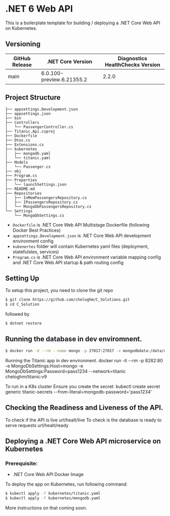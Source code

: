 # .NET 6 Web API

This is a boilerplate template for building / deploying a .NET Core Web API on Kubernetes.

## Versioning
| GitHub Release | .NET Core Version | Diagnostics HealthChecks Version |
|----------------|------------ |---------------------|
| main | 6.0.100-preview.6.21355.2 | 2.2.0 |

## Project Structure
```
├── appsettings.Development.json
├── appsettings.json
├── bin
├── Controllers
│   └── PassengerController.cs
├── Titanic.Api.csproj
├── Dockerfile
├── Dtos.cs
├── Extensions.cs
├── kubernetes
│   ├── mongodb.yaml
│   └── titanic.yaml
├── Models
│   └── Passenger.cs
├── obj
├── Program.cs
├── Properties
│   └── launchSettings.json
├── README.md
├── Repositories
│   ├── InMemPassengersRepository.cs
│   ├── IPassengersRepository.cs
│   └── MongoDbPassengersRepository.cs
└── Settings
    └── MongoDbSettings.cs
```

- `Dockerfile` is .NET Core Web API Multistage Dockerfile (following Docker Best Practices)
- `appsettings.Development.json` is .NET Core Web API development environment config
- `kubenertes` folder will contain Kubernetes yaml files (deployment, statefulstes, services)
- `Program.cs` is .NET Core Web API environment variable mapping config and .NET Core Web API startup & path routing config 

## Setting Up

To setup this project, you need to clone the git repo

```sh
$ git clone https://github.com/cheloghm/C_Solutions.git
$ cd C_Solution
```

followed by

```sh
$ dotnet restore
```

## Running the database in dev enviromnent.
```sh
$ docker run -d --rm --name mongo -p 27017:27017 -v mongodbdata:/data/db -e MONGO_INITDB_ROOT_USERNAME=mongoadmin -e MONGO_INITDB_ROOT_PASSWORD=pass1234 --network=titanic mongo
```
Running the Titanic app in dev environment.
docker run -it --rm -p 8282:80 -e MongoDbSettings:Host=mongo -e MongoDbSettings:Password=pass1234 --network=titanic cheloghm/titanic:v9

To run in a K8s cluster
Ensure you create the secret: kubectl create secret generic titanic-secrets --from-literal=mongodb-password='pass1234'
## Checking the Readiness and Liveness of the API.
To check if the API is live
url/healt/live
To check is the database is ready to serve requests
url/healt/ready

## Deploying a .NET Core Web API microservice on Kubernetes

### Prerequisite:

- .NET Core Web API Docker Image

To deploy the app on Kubernetes, run following command:

```sh
$ kubectl apply -f kubernetes/titanic.yaml
$ kubectl apply -f kubernetes/mongodb.yaml
```

More instructions on that coming soon.

